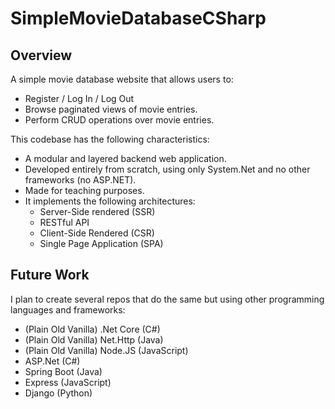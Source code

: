 # SimpleMovieDatabaseCSharp
## Overview
A simple movie database website that allows users to:
- Register / Log In / Log Out
- Browse paginated views of movie entries.
- Perform CRUD operations over movie entries.

This codebase has the following characteristics:
- A modular and layered backend web application.
- Developed entirely from scratch, using only System.Net and no other frameworks (no ASP.NET).
- Made for teaching purposes.
- It implements the following architectures:
  - Server-Side rendered (SSR)
  - RESTful API
  - Client-Side Rendered (CSR)
  - Single Page Application (SPA)
 
## Future Work
I plan to create several repos that do the same but using other programming languages and frameworks:
- (Plain Old Vanilla) .Net Core (C#)
- (Plain Old Vanilla) Net.Http (Java)
- (Plain Old Vanilla) Node.JS (JavaScript)
- ASP.Net (C#)
- Spring Boot (Java)
- Express (JavaScript)
- Django (Python)
